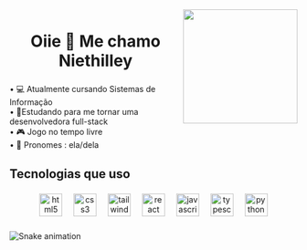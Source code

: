 <img align="right" height="200" src="https://i.pinimg.com/736x/c4/ca/09/c4ca09a627d44d73b4833581f42152d1.jpg"  />

###

<h1 align="center">Oiie 👋 Me chamo Niethilley</h1>

###

<p align="left">• 💻 Atualmente cursando Sistemas de Informação<br>• 🚀Estudando para me tornar uma desenvolvedora full-stack<br>• 🎮 Jogo no tempo livre<br>• 🫰 Pronomes : ela/dela</p>

###

<h2 align="left">Tecnologias que uso</h2>

###

<div align="center">
  <img src="https://img.shields.io/badge/HTML5-E34F26?logo=html5&logoColor=white&style=for-the-badge" height="40" alt="html5 logo"  />
  <img width="12" />
  <img src="https://img.shields.io/badge/CSS3-1572B6?logo=css3&logoColor=white&style=for-the-badge" height="40" alt="css3 logo"  />
  <img width="12" />
  <img src="https://img.shields.io/badge/Tailwind CSS-06B6D4?logo=tailwindcss&logoColor=black&style=for-the-badge" height="40" alt="tailwindcss logo"  />
  <img width="12" />
  <img src="https://img.shields.io/badge/React-61DAFB?logo=react&logoColor=black&style=for-the-badge" height="40" alt="react logo"  />
  <img width="12" />
  <img src="https://img.shields.io/badge/JavaScript-F7DF1E?logo=javascript&logoColor=black&style=for-the-badge" height="40" alt="javascript logo"  />
  <img width="12" />
  <img src="https://img.shields.io/badge/TypeScript-3178C6?logo=typescript&logoColor=white&style=for-the-badge" height="40" alt="typescript logo"  />
  <img width="12" />
  <img src="https://img.shields.io/badge/Python-3776AB?logo=python&logoColor=white&style=for-the-badge" height="40" alt="python logo"  />
</div>

###

<img src="https://raw.githubusercontent.com/niethilleybrazz/niethilleybrazz/output/snake.svg" alt="Snake animation" />

###

<p align="left"></p>

###

<h2 align="left"></h2>
